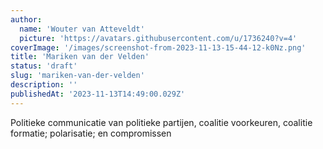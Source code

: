 ```yaml
---
author:
  name: 'Wouter van Atteveldt'
  picture: 'https://avatars.githubusercontent.com/u/1736240?v=4'
coverImage: '/images/screenshot-from-2023-11-13-15-44-12-k0Nz.png'
title: 'Mariken van der Velden'
status: 'draft'
slug: 'mariken-van-der-velden'
description: ''
publishedAt: '2023-11-13T14:49:00.029Z'
---
```


Politieke communicatie van politieke partijen, coalitie voorkeuren, coalitie formatie; polarisatie; en compromissen

